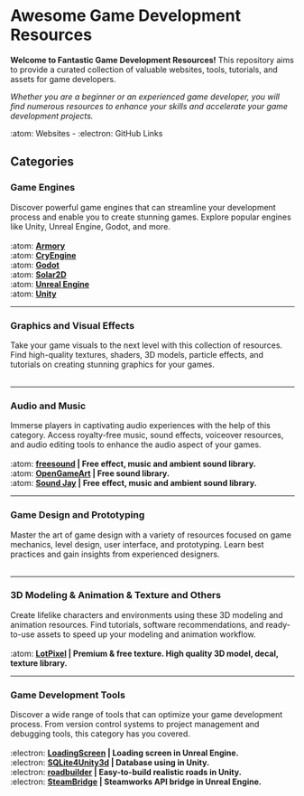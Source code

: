 # **Awesome Game Development Resources**
**Welcome to Fantastic Game Development Resources!** This repository aims to provide a curated collection of valuable websites, tools, tutorials, and assets for game developers.

*Whether you are a beginner or an experienced game developer, you will find numerous resources to enhance your skills and accelerate your game development projects.*

:atom: Websites - :electron: GitHub Links

## **Categories**

### **Game Engines**
Discover powerful game engines that can streamline your development process and enable you to create stunning games. Explore popular engines like Unity, Unreal Engine, Godot, and more.
<br><br>
:atom: **[Armory](https://armory3d.org)** <br>
:atom: **[CryEngine](https://www.cryengine.com)** <br>
:atom: **[Godot](https://godotengine.org)** <br>
:atom: **[Solar2D](https://solar2d.com)** <br>
:atom: **[Unreal Engine](https://www.unrealengine.com/en-US)** <br>
:atom: **[Unity](https://unity.com)** <br>
<hr>

### **Graphics and Visual Effects**
Take your game visuals to the next level with this collection of resources. Find high-quality textures, shaders, 3D models, particle effects, and tutorials on creating stunning graphics for your games.
<br><br>
<hr>

### **Audio and Music**
Immerse players in captivating audio experiences with the help of this category. Access royalty-free music, sound effects, voiceover resources, and audio editing tools to enhance the audio aspect of your games.
<br><br>
:atom: **[freesound](https://freesound.org) | Free effect, music and ambient sound library.**<br>
:atom: **[OpenGameArt](https://opengameart.org/art-search?keys=sounds) | Free sound library.**<br>
:atom: **[Sound Jay](https://www.soundjay.com) | Free effect, music and ambient sound library.**<br>
<hr>

### **Game Design and Prototyping**
Master the art of game design with a variety of resources focused on game mechanics, level design, user interface, and prototyping. Learn best practices and gain insights from experienced designers.
<br><br>
<hr>

### **3D Modeling & Animation & Texture and Others**
Create lifelike characters and environments using these 3D modeling and animation resources. Find tutorials, software recommendations, and ready-to-use assets to speed up your modeling and animation workflow.
<br><br>
:atom: **[LotPixel](https://www.lotpixel.com) | Premium & free texture. High quality 3D model, decal, texture library.**<br>

<hr>

### **Game Development Tools**
Discover a wide range of tools that can optimize your game development process. From version control systems to project management and debugging tools, this category has you covered.
<br><br>
:electron: **[LoadingScreen](https://github.com/ue4plugins/LoadingScreen) | Loading screen in Unreal Engine.**<br>
:electron: **[SQLite4Unity3d](https://github.com/robertohuertasm/SQLite4Unity3d) | Database using in Unity.**<br>
:electron: **[roadbuilder](https://github.com/guotata1996/roadbuilder) | Easy-to-build realistic roads in Unity.**<br>
:electron: **[SteamBridge](https://github.com/trdwll/SteamBridge) | Steamworks API bridge in Unreal Engine.**<br>